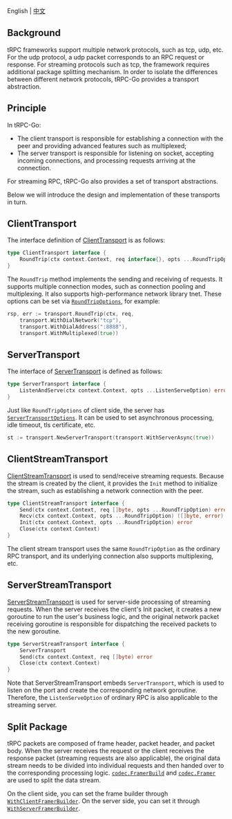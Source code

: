English | [中文](README_zh_CN.md)

## Background

tRPC frameworks support multiple network protocols, such as tcp, udp, etc. For the udp protocol, a udp packet corresponds to an RPC request or response. For streaming protocols such as tcp, the framework requires additional package splitting mechanism. In order to isolate the differences between different network protocols, tRPC-Go provides a transport abstraction.

## Principle

In tRPC-Go:

- The client transport is responsible for establishing a connection with the peer and providing advanced features such as multiplexed;
- The server transport is responsible for listening on socket, accepting incoming connections, and processing requests arriving at the connection.

For streaming RPC, tRPC-Go also provides a set of transport abstractions.

Below we will introduce the design and implementation of these transports in turn.

## ClientTransport

The interface definition of [ClientTransport](client_transport.go) is as follows:

```go
type ClientTransport interface {
    RoundTrip(ctx context.Context, req interface{}, opts ...RoundTripOption) (rsp interface{}, err error)
}
```

The `RoundTrip` method implements the sending and receiving of requests. It supports multiple connection modes, such as connection pooling and multiplexing. It also supports high-performance network library tnet. These options can be set via [`RoundTripOptions`](client_roundtrip_options.go), for example:

```go
rsp, err := transport.RoundTrip(ctx, req,
    transport.WithDialNetwork("tcp"),
    transport.WithDialAddress(":8888"),
    transport.WithMultiplexed(true))
```

## ServerTransport

The interface of [ServerTransport](transport.go) is defined as follows:

```go
type ServerTransport interface {
    ListenAndServe(ctx context.Context, opts ...ListenServeOption) error
}
```

Just like `RoundTripOptions` of client side, the server has [`ServerTransportOptions`](server_listenserve_options.go). It can be used to set asynchronous processing, idle timeout, tls certificate, etc.

```go
st := transport.NewServerTransport(transport.WithServerAsync(true))
```

## ClientStreamTransport

[ClientStreamTransport](transport_stream.go) is used to send/receive streaming requests. Because the stream is created by the client, it provides the `Init` method to initialize the stream, such as establishing a network connection with the peer.

```go
type ClientStreamTransport interface {
    Send(ctx context.Context, req []byte, opts ...RoundTripOption) error
    Recv(ctx context.Context, opts ...RoundTripOption) ([]byte, error)
    Init(ctx context.Context, opts ...RoundTripOption) error
    Close(ctx context.Context)
}
```

The client stream transport uses the same `RoundTripOption` as the ordinary RPC transport, and its underlying connection also supports multiplexing, etc.

## ServerStreamTransport

[ServerStreamTransport](transport_stream.go) is used for server-side processing of streaming requests. When the server receives the client's Init packet, it creates a new goroutine to run the user's business logic, and the original network packet receiving goroutine is responsible for dispatching the received packets to the new goroutine.

```go
type ServerStreamTransport interface {
    ServerTransport
    Send(ctx context.Context, req []byte) error
    Close(ctx context.Context)
}
```

Note that ServerStreamTransport embeds `ServerTransport`, which is used to listen on the port and create the corresponding network goroutine. Therefore, the `ListenServeOption` of ordinary RPC is also applicable to the streaming server.

## Split Package

tRPC packets are composed of frame header, packet header, and packet body. When the server receives the request or the client receives the response packet (streaming requests are also applicable), the original data stream needs to be divided into individual requests and then handed over to the corresponding processing logic. [`codec.FramerBuild`](/codec/framer_builder.go) and [`codec.Framer`](/codec/framer_builder.go) are used to split the data stream.

On the client side, you can set the frame builder through [`WithClientFramerBuilder`](client_roundtrip_options.go). On the server side, you can set it through [`WithServerFramerBuilder`](server_listenserve_options.go).

